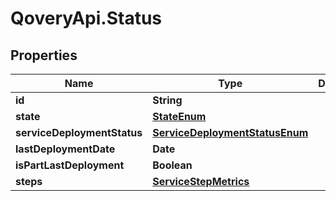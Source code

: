 # QoveryApi.Status

## Properties

Name | Type | Description | Notes
------------ | ------------- | ------------- | -------------
**id** | **String** |  | 
**state** | [**StateEnum**](StateEnum.md) |  | 
**serviceDeploymentStatus** | [**ServiceDeploymentStatusEnum**](ServiceDeploymentStatusEnum.md) |  | 
**lastDeploymentDate** | **Date** |  | [optional] 
**isPartLastDeployment** | **Boolean** |  | [optional] 
**steps** | [**ServiceStepMetrics**](ServiceStepMetrics.md) |  | [optional] 


